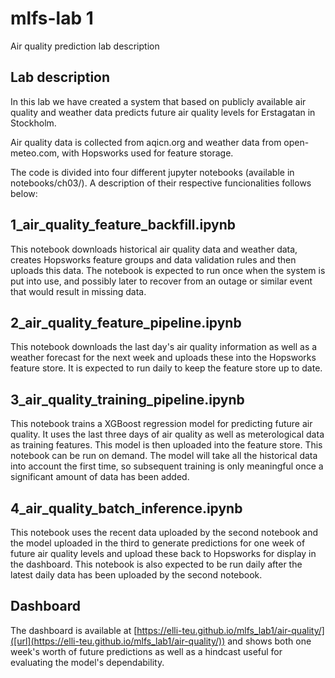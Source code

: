 # mlfs-lab 1
Air quality prediction lab description

## Lab description
In this lab we have created a system that based on publicly available air quality and weather data predicts future air quality levels for Erstagatan in Stockholm.

Air quality data is collected from aqicn.org and weather data from open-meteo.com, with Hopsworks used for feature storage.

The code is divided into four different jupyter notebooks (available in notebooks/ch03/). A description of their respective funcionalities follows below:

## 1_air_quality_feature_backfill.ipynb
This notebook downloads historical air quality data and weather data, creates Hopsworks feature groups and data validation rules and then uploads this data.
The notebook is expected to run once when the system is put into use, and possibly later to recover from an outage or similar event that would result in missing data.

## 2_air_quality_feature_pipeline.ipynb
This notebook downloads the last day's air quality information as well as a weather forecast for the next week and uploads these into the Hopsworks feature store.
It is expected to run daily to keep the feature store up to date.

## 3_air_quality_training_pipeline.ipynb
This notebook trains a XGBoost regression model for predicting future air quality. It uses the last three days of air quality as well as meterological data as training features. This model is then uploaded into the feature store.
This notebook can be run on demand. The model will take all the historical data into account the first time, so subsequent training is only meaningful once a significant amount of data has been added.

## 4_air_quality_batch_inference.ipynb
This notebook uses the recent data uploaded by the second notebook and the model uploaded in the third to generate predictions for one week of future air quality levels and upload these back to Hopsworks for display in the dashboard.
This notebook is also expected to be run daily after the latest daily data has been uploaded by the second notebook.

## Dashboard
The dashboard is available at [https://elli-teu.github.io/mlfs_lab1/air-quality/]([url](https://elli-teu.github.io/mlfs_lab1/air-quality/)) and shows both one week's worth of future predictions as well as a hindcast useful for evaluating the model's dependability.
